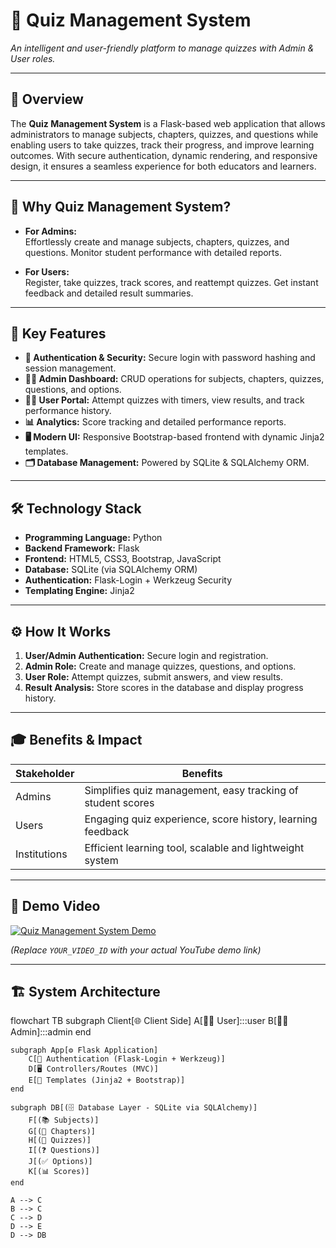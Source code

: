 # 📘 Quiz Management System  

*An intelligent and user-friendly platform to manage quizzes with Admin & User roles.*  

---

## 🚀 Overview  

The **Quiz Management System** is a Flask-based web application that allows administrators to manage subjects, chapters, quizzes, and questions while enabling users to take quizzes, track their progress, and improve learning outcomes. With secure authentication, dynamic rendering, and responsive design, it ensures a seamless experience for both educators and learners.  

---

## 🎯 Why Quiz Management System?  

- **For Admins:**  
  Effortlessly create and manage subjects, chapters, quizzes, and questions. Monitor student performance with detailed reports.  

- **For Users:**  
  Register, take quizzes, track scores, and reattempt quizzes. Get instant feedback and detailed result summaries.  

---

## 🌟 Key Features  

- **🔐 Authentication & Security:** Secure login with password hashing and session management.  
- **👨‍🏫 Admin Dashboard:** CRUD operations for subjects, chapters, quizzes, questions, and options.  
- **👩‍🎓 User Portal:** Attempt quizzes with timers, view results, and track performance history.  
- **📊 Analytics:** Score tracking and detailed performance reports.  
- **🖥️ Modern UI:** Responsive Bootstrap-based frontend with dynamic Jinja2 templates.  
- **🗂️ Database Management:** Powered by SQLite & SQLAlchemy ORM.  

---

## 🛠️ Technology Stack  

- **Programming Language:** Python  
- **Backend Framework:** Flask  
- **Frontend:** HTML5, CSS3, Bootstrap, JavaScript  
- **Database:** SQLite (via SQLAlchemy ORM)  
- **Authentication:** Flask-Login + Werkzeug Security  
- **Templating Engine:** Jinja2  

---

## ⚙️ How It Works  

1. **User/Admin Authentication:** Secure login and registration.  
2. **Admin Role:** Create and manage quizzes, questions, and options.  
3. **User Role:** Attempt quizzes, submit answers, and view results.  
4. **Result Analysis:** Store scores in the database and display progress history.  

---

## 🎓 Benefits & Impact  

| Stakeholder     | Benefits                                                   |
|-----------------|------------------------------------------------------------|
| Admins          | Simplifies quiz management, easy tracking of student scores |
| Users           | Engaging quiz experience, score history, learning feedback |
| Institutions    | Efficient learning tool, scalable and lightweight system   |  

---

## 🎥 Demo Video  

[![Quiz Management System Demo](https://img.youtube.com/vi/YOUR_VIDEO_ID/0.jpg)](https://www.youtube.com/watch?v=YOUR_VIDEO_ID "Quiz Management System Demo")  

*(Replace `YOUR_VIDEO_ID` with your actual YouTube demo link)*  

---

## 🏗️ System Architecture  

flowchart TB
    subgraph Client[🌐 Client Side]
        A[👨‍🎓 User]:::user
        B[👨‍🏫 Admin]:::admin
    end

    subgraph App[⚙️ Flask Application]
        C[🔐 Authentication (Flask-Login + Werkzeug)]
        D[🖥️ Controllers/Routes (MVC)]
        E[🎨 Templates (Jinja2 + Bootstrap)]
    end

    subgraph DB[(🗄️ Database Layer - SQLite via SQLAlchemy)]
        F[(📚 Subjects)]
        G[(📖 Chapters)]
        H[(📝 Quizzes)]
        I[(❓ Questions)]
        J[(✅ Options)]
        K[(📊 Scores)]
    end

    A --> C
    B --> C
    C --> D
    D --> E
    D --> DB
